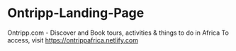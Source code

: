 # Ontripp-Landing-Page
Ontripp.com - Discover and Book tours, activities &amp; things to do in Africa
To access, visit https://ontrippafrica.netlify.com
